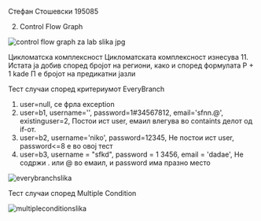Стефан Стошевски 195085

2. Control Flow Graph

![control flow graph za lab slika jpg](https://github.com/Stefansse/SI_2023_lab2_195085/assets/117118626/3f673413-06a8-4278-9899-546c201bea11)


Цикломатска комплексност
Цикломатската комплексност изнесува 11. Истата ја добив според бројот на региони, како  и според формулата P + 1 kade П e бројот на предикатни јазли

Тест случаи според критериумот EveryBranch
1. user=null, се фрла exception
2. user=b1, username='', password=1#34567812, email='sfnn.@', existinguser=2, Постои ист user, емаил влегува во containts делот од if-от.
3. user=b2, username='niko', password=12345, Не постои ист user, password<=8 е во овој тест
4. user=b3, username = "sfkd", password = 1  3456, email = 'dadae', Не содржи . или @ во емаил, и password има празно место

![everybranchslika](https://github.com/Stefansse/SI_2023_lab2_195085/assets/117118626/7f50eb2b-7569-47b5-a854-dfe80a74b7e4)



Тест случаи според Multiple Condition

![multipleconditionslika](https://github.com/Stefansse/SI_2023_lab2_195085/assets/117118626/64704a0c-b9d8-4759-8a95-4faeb62cba89)


